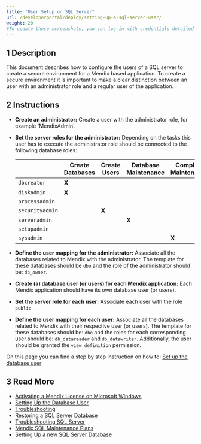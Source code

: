 ```yaml
---
title: "User Setup on SQL Server"
url: /developerportal/deploy/setting-up-a-sql-server-user/
weight: 20
#To update these screenshots, you can log in with credentials detailed in How to Update Screenshots Using Team Apps.
---
```


## 1 Description

This document describes how to configure the users of a SQL server to create a secure environment for a Mendix based application.
To create a secure environment it is important to make a clear distinction between an user with an administrator role and a regular user of the application.

## 2 Instructions

* **Create an administrator:** Create a user with the administrator role, for example 'MendixAdmin'.
* **Set the server roles for the administrator:** Depending on the tasks this user has to execute the administrator role should be connected to the following database roles:

    | | Create Databases | Create Users | Database Maintenance | Complete Maintenance |
    | --- | --- | --- | --- | --- |
    | `dbcreator` | **X** |  |  | |
    | `diskadmin` | **X** |  |  | |
    | `processadmin` |  |  |  | |
    | `securityadmin` | | **X** |  | |
    | `serveradmin` |  |  | **X** | |
    | `setupadmin` |  |  |  | |
    | `sysadmin` |  |  |  | **X** |

* **Define the user mapping for the administrator:** Associate all the databases related to Mendix with the administrator. The template for these databases should be `dbo` and the role of the administrator should be: `db_owner`.
* **Create (a) database user (or users) for each Mendix application:** Each Mendix application should have its own database user (or users).
* **Set the server role for each user:** Associate each user with the role `public`.
* **Define the user mapping for each user:** Associate all the databases related to Mendix with their respective user (or users). The template for these databases should be: `dbo` and the roles for each corresponding user should be: `db_datareader` and `db_datawriter`. Additionally, the user should be granted the `view definition` permission.

On this page you can find a step by step instruction on how to: [Set up the database user](/developerportal/deploy/setting-up-the-database-user/)

## 3 Read More

* [Activating a Mendix License on Microsoft Windows](/developerportal/deploy/activate-a-mendix-license-on-microsoft-windows/)
* [Setting Up the Database User](/developerportal/deploy/setting-up-the-database-user/)
* [Troubleshooting](/developerportal/deploy/troubleshooting-iis/)
* [Restoring a SQL Server Database](/developerportal/deploy/restoring-a-sql-server-database/)
* [Troubleshooting SQL Server](/developerportal/deploy/troubleshooting-sql-server/)
* [Mendix SQL Maintenance Plans](/developerportal/deploy/mendix-sql-maintenance-plans/)
* [Setting Up a new SQL Server Database](/developerportal/deploy/setting-up-a-new-sql-server-database/)
